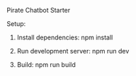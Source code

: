 Pirate Chatbot Starter

Setup:
1. Install dependencies:
   npm install

2. Run development server:
   npm run dev

3. Build:
   npm run build


